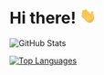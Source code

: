 # Hi there! <img src="https://github.com/mahmudul-hasan-sreejon/mahmudul-hasan-sreejon/blob/main/assets/Hi.gif" width="29px">

![GitHub Stats](https://github-readme-stats.vercel.app/api?username=mahmudul-hasan-sreejon&show_icons=true&hide=["stars"]&bg_color=282C34&title_color=FAFAFA&text_color=A0A0A0&icon_color=DC3545)

[![Top Languages](https://github-readme-stats.vercel.app/api/top-langs/?username=mahmudul-hasan-sreejon&layout=compact&bg_color=282C34&title_color=FAFAFA&text_color=A0A0A0&icon_color=DC3545)](https://github.com/anuraghazra/github-readme-stats)
